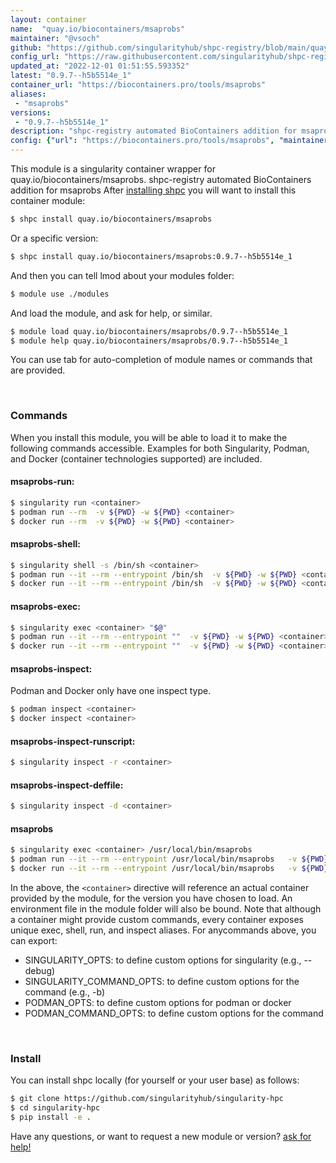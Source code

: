 ```yaml
---
layout: container
name:  "quay.io/biocontainers/msaprobs"
maintainer: "@vsoch"
github: "https://github.com/singularityhub/shpc-registry/blob/main/quay.io/biocontainers/msaprobs/container.yaml"
config_url: "https://raw.githubusercontent.com/singularityhub/shpc-registry/main/quay.io/biocontainers/msaprobs/container.yaml"
updated_at: "2022-12-01 01:51:55.593352"
latest: "0.9.7--h5b5514e_1"
container_url: "https://biocontainers.pro/tools/msaprobs"
aliases:
 - "msaprobs"
versions:
 - "0.9.7--h5b5514e_1"
description: "shpc-registry automated BioContainers addition for msaprobs"
config: {"url": "https://biocontainers.pro/tools/msaprobs", "maintainer": "@vsoch", "description": "shpc-registry automated BioContainers addition for msaprobs", "latest": {"0.9.7--h5b5514e_1": "sha256:8ecc7d4da45d2cd04db6b5ec713f256d2f73634067ff50cd6cbe689117c6e707"}, "tags": {"0.9.7--h5b5514e_1": "sha256:8ecc7d4da45d2cd04db6b5ec713f256d2f73634067ff50cd6cbe689117c6e707"}, "docker": "quay.io/biocontainers/msaprobs", "aliases": {"msaprobs": "/usr/local/bin/msaprobs"}}
---
```


This module is a singularity container wrapper for quay.io/biocontainers/msaprobs.
shpc-registry automated BioContainers addition for msaprobs
After [installing shpc](#install) you will want to install this container module:


```bash
$ shpc install quay.io/biocontainers/msaprobs
```

Or a specific version:

```bash
$ shpc install quay.io/biocontainers/msaprobs:0.9.7--h5b5514e_1
```

And then you can tell lmod about your modules folder:

```bash
$ module use ./modules
```

And load the module, and ask for help, or similar.

```bash
$ module load quay.io/biocontainers/msaprobs/0.9.7--h5b5514e_1
$ module help quay.io/biocontainers/msaprobs/0.9.7--h5b5514e_1
```

You can use tab for auto-completion of module names or commands that are provided.

<br>

### Commands

When you install this module, you will be able to load it to make the following commands accessible.
Examples for both Singularity, Podman, and Docker (container technologies supported) are included.

#### msaprobs-run:

```bash
$ singularity run <container>
$ podman run --rm  -v ${PWD} -w ${PWD} <container>
$ docker run --rm  -v ${PWD} -w ${PWD} <container>
```

#### msaprobs-shell:

```bash
$ singularity shell -s /bin/sh <container>
$ podman run --it --rm --entrypoint /bin/sh  -v ${PWD} -w ${PWD} <container>
$ docker run --it --rm --entrypoint /bin/sh  -v ${PWD} -w ${PWD} <container>
```

#### msaprobs-exec:

```bash
$ singularity exec <container> "$@"
$ podman run --it --rm --entrypoint ""  -v ${PWD} -w ${PWD} <container> "$@"
$ docker run --it --rm --entrypoint ""  -v ${PWD} -w ${PWD} <container> "$@"
```

#### msaprobs-inspect:

Podman and Docker only have one inspect type.

```bash
$ podman inspect <container>
$ docker inspect <container>
```

#### msaprobs-inspect-runscript:

```bash
$ singularity inspect -r <container>
```

#### msaprobs-inspect-deffile:

```bash
$ singularity inspect -d <container>
```


#### msaprobs

```bash
$ singularity exec <container> /usr/local/bin/msaprobs
$ podman run --it --rm --entrypoint /usr/local/bin/msaprobs   -v ${PWD} -w ${PWD} <container> -c " $@"
$ docker run --it --rm --entrypoint /usr/local/bin/msaprobs   -v ${PWD} -w ${PWD} <container> -c " $@"
```



In the above, the `<container>` directive will reference an actual container provided
by the module, for the version you have chosen to load. An environment file in the
module folder will also be bound. Note that although a container
might provide custom commands, every container exposes unique exec, shell, run, and
inspect aliases. For anycommands above, you can export:

 - SINGULARITY_OPTS: to define custom options for singularity (e.g., --debug)
 - SINGULARITY_COMMAND_OPTS: to define custom options for the command (e.g., -b)
 - PODMAN_OPTS: to define custom options for podman or docker
 - PODMAN_COMMAND_OPTS: to define custom options for the command

<br>

### Install

You can install shpc locally (for yourself or your user base) as follows:

```bash
$ git clone https://github.com/singularityhub/singularity-hpc
$ cd singularity-hpc
$ pip install -e .
```

Have any questions, or want to request a new module or version? [ask for help!](https://github.com/singularityhub/singularity-hpc/issues)